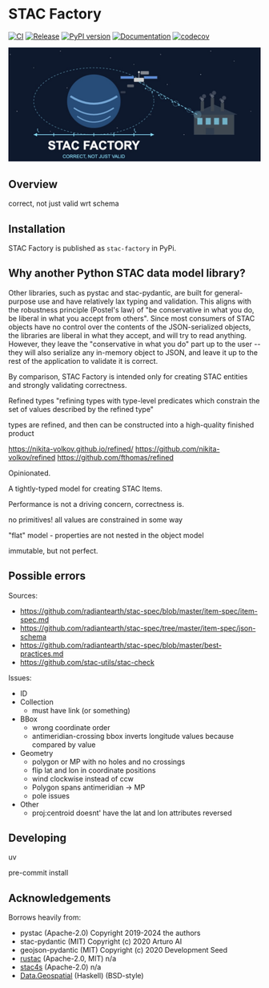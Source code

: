 # STAC Factory

[![CI](https://github.com/philvarner/stac-factory/actions/workflows/ci.yml/badge.svg)](https://github.com/philvarner/stac-factory/actions/workflows/continuous-integration.yml)
[![Release](https://github.com/philvarner/stac-factory/actions/workflows/release.yml/badge.svg)](https://github.com/philvarner/stac-factory/actions/workflows/release.yml)
[![PyPI version](https://badge.fury.io/py/stac-factory.svg)](https://badge.fury.io/py/stac-factory)
[![Documentation](https://readthedocs.org/projects/stac-factory/badge/?version=stable)](https://stac-factory.readthedocs.io)
[![codecov](https://codecov.io/gh/philvarner/stac-factory/branch/main/graph/badge.svg)](https://codecov.io/gh/philvarner/stac-factory)

![STAC Factory Logo](./stac-factory-logo.jpg)

## Overview

correct, not just valid wrt schema

## Installation

STAC Factory is published as `stac-factory` in PyPi.

## Why another Python STAC data model library?

Other libraries, such as pystac and stac-pydantic, are built for general-purpose use
and have relatively lax typing and validation. This aligns with the robustness principle (Postel's law)
of "be conservative in what you do, be liberal in what you accept from others". Since most consumers of
STAC objects have no control over the contents of the JSON-serialized objects, the libraries are liberal
in what they accept, and will try to read anything.  However, they leave the "conservative in what you do"
part up to the user -- they will also serialize any in-memory object to JSON, and leave it up to the rest
of the application to validate it is correct.

By comparison, STAC Factory is intended only for creating STAC entities and strongly validating correctness.

Refined types "refining types with type-level predicates which constrain
the set of values described by the refined type"

types are refined, and then can be constructed into a high-quality finished
product

<https://nikita-volkov.github.io/refined/>
<https://github.com/nikita-volkov/refined>
<https://github.com/fthomas/refined>

Opinionated.

A tightly-typed model for creating STAC Items.

Performance is not a driving concern, correctness is.

no primitives! all values are constrained in some way

"flat" model - properties are not nested in the object model

immutable, but not perfect.

## Possible errors

Sources:

- <https://github.com/radiantearth/stac-spec/blob/master/item-spec/item-spec.md>
- <https://github.com/radiantearth/stac-spec/tree/master/item-spec/json-schema>
- <https://github.com/radiantearth/stac-spec/blob/master/best-practices.md>
- <https://github.com/stac-utils/stac-check>

Issues:

- ID
- Collection
  - must have link (or something)
- BBox
  - wrong coordinate order
  - antimeridian-crossing bbox inverts longitude values because compared by value
- Geometry
  - polygon or MP with no holes and no crossings
  - flip lat and lon in coordinate positions
  - wind clockwise instead of ccw
  - Polygon spans antimeridian -> MP
  - pole issues
- Other
  - proj:centroid doesnt' have the lat and lon attributes reversed

## Developing

uv

pre-commit install

## Acknowledgements

Borrows heavily from:

- pystac  (Apache-2.0) Copyright 2019-2024 the authors
- stac-pydantic (MIT) Copyright (c) 2020 Arturo AI
- geojson-pydantic (MIT) Copyright (c) 2020 Development Seed
- [rustac](https://github.com/stac-utils/rustac) (Apache-2.0, MIT) n/a
- [stac4s](https://github.com/stac-utils/stac4s) (Apache-2.0) n/a
- [Data.Geospatial](https://hackage.haskell.org/package/geojson-4.1.1/docs/Data-Geospatial.html)
  (Haskell) (BSD-style)
